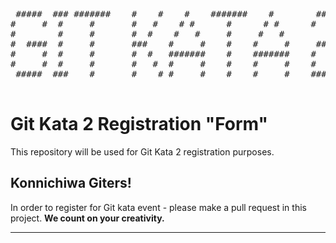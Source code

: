 <pre>

 #####  ### #######    #    #    #    #######    #        #####  
#     #  #     #       #   #    # #      #      # #      #     # 
#        #     #       #  #    #   #     #     #   #           # 
#  ####  #     #       ###    #     #    #    #     #     #####  
#     #  #     #       #  #   #######    #    #######    #       
#     #  #     #       #   #  #     #    #    #     #    #       
 #####  ###    #       #    # #     #    #    #     #    ####### 
                                                              
</pre>                                                         

Git Kata 2 Registration "Form"
==============================

This repository will be used for Git Kata 2 registration purposes.

## Konnichiwa Giters! ##

In order to register for Git kata event - please make a pull request in this project.
**We count on your creativity.**

----
